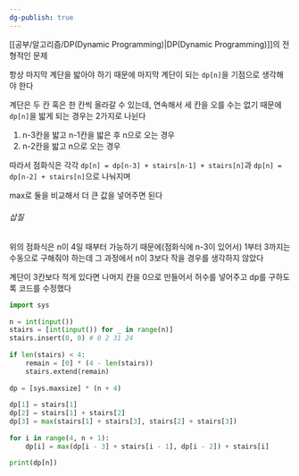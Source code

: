 ```yaml
---
dg-publish: true
---
```

[[공부/알고리즘/DP(Dynamic Programming)\|DP(Dynamic Programming)]]의 전형적인 문제

항상 마지막 계단을 밟아야 하기 때문에 마지막 계단이 되는 `dp[n]`을 기점으로 생각해야 한다

계단은 두 칸 혹은 한 칸씩 올라갈 수 있는데, 연속해서 세 칸을 오를 수는 없기 때문에
`dp[n]`을 밟게 되는 경우는 2가지로 나뉜다

1. n-3칸을 밟고 n-1칸을 밟은 후 n으로 오는 경우
2. n-2칸을 밟고 n으로 오는 경우

따라서 점화식은 각각
`dp[n] = dp[n-3] + stairs[n-1] + stairs[n]`과
`dp[n] = dp[n-2] + stairs[n]`으로 나눠지며

max로 둘을 비교해서 더 큰 값을 넣어주면 된다

###### 삽질

위의 점화식은 n이 4일 때부터 가능하기 때문에(점화식에 n-3이 있어서)
1부터 3까지는 수동으로 구해줘야 하는데
그 과정에서 n이 3보다 작을 경우를 생각하지 않았다

계단이 3칸보다 적게 있다면 나머지 칸을 0으로 만들어서 허수를 넣어주고 dp를 구하도록 코드를 수정했다

```python
import sys  
  
n = int(input())  
stairs = [int(input()) for _ in range(n)]  
stairs.insert(0, 0) # 0 2 31 24  
  
if len(stairs) < 4:  
    remain = [0] * (4 - len(stairs))  
    stairs.extend(remain)  
  
dp = [sys.maxsize] * (n + 4)  
  
dp[1] = stairs[1]  
dp[2] = stairs[1] + stairs[2]  
dp[3] = max(stairs[1] + stairs[3], stairs[2] + stairs[3])  
  
for i in range(4, n + 1):  
    dp[i] = max(dp[i - 3] + stairs[i - 1], dp[i - 2]) + stairs[i]  
  
print(dp[n])
```